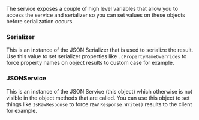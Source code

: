 ﻿The service exposes a couple of high level variables that allow you to access the service and serializer so you can set values on these objects before serialization occurs.

### Serializer
This is an instance of the JSON Serializer that is used to serialize the result. Use this value to set serializer properties like `.cPropertyNameOverrides` to force property names on object results to custom case for example.

### JSONService
This is an instance of the JSON Service (this object) which otherwise is not visible in the object methods that are called. You can use this object to set things like `IsRawResponse` to force raw `Response.Write()` results to the client for example.